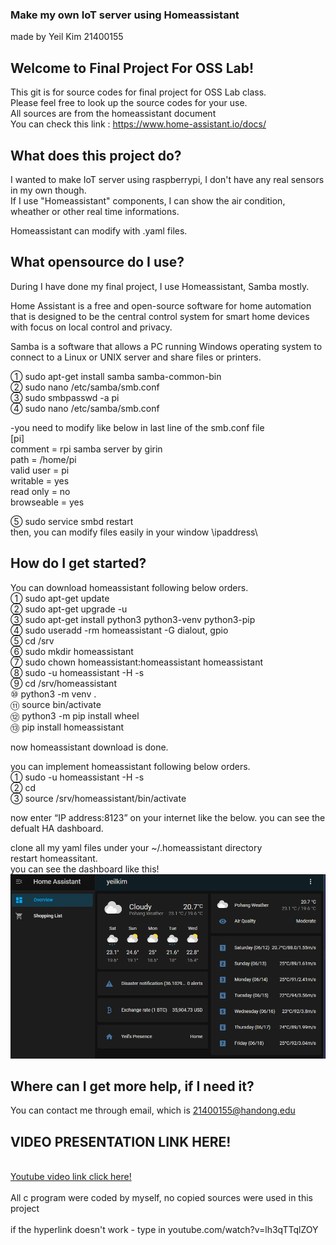 ### Make my own IoT server using Homeassistant
made by Yeil Kim 21400155

## Welcome to Final Project For OSS Lab!

This git is for source codes for final project for OSS Lab class.  
Please feel free to look up the source codes for your use.  
All sources are from the homeassistant document  
You can check this link : https://www.home-assistant.io/docs/  


## What does this project do?

I wanted to make IoT server using raspberrypi, I don't have any real sensors in my own though.   
If I use "Homeassistant" components, I can show the air condition, wheather or other real time informations.  

Homeassistant can modify with .yaml files.  


## What opensource do I use?

During I have done my final project, I use Homeassistant, Samba mostly.  

Home Assistant is a free and open-source software for home automation that is designed to be the central control system for smart home devices with focus on local control and privacy.  

Samba is a software that allows a PC running Windows operating system to connect to a Linux or UNIX server and share files or printers.  

①	sudo apt-get install samba samba-common-bin  
②	sudo nano /etc/samba/smb.conf  
③	sudo smbpasswd -a pi   
④	sudo nano /etc/samba/smb.conf  

-you need to modify like below in last line of the smb.conf file  
[pi]  
comment = rpi samba server by girin  
path = /home/pi  
valid user = pi  
writable = yes  
read only = no  
browseable = yes  

⑤	sudo service smbd restart  
then, you can modify files easily in your window \\ipaddress\   


## How do I get started?  

You can download homeassistant following below orders.  
①	sudo apt-get update  
②	sudo apt-get upgrade -u  
③	sudo apt-get install python3 python3-venv python3-pip  
④	sudo useradd -rm homeassistant -G dialout, gpio  
⑤	cd /srv  
⑥	sudo mkdir homeassistant  
⑦	sudo chown homeassistant:homeassistant homeassistant  
⑧	sudo -u homeassistant -H -s  
⑨	cd /srv/homeassistant  
⑩	python3 -m venv .  
⑪	source bin/activate  
⑫	python3 -m pip install wheel  
⑬	pip install homeassistant  

now homeassistant download is done.  

you can implement homeassistant following below orders.  
①	sudo -u homeassistant -H -s  
②	cd  
③	source /srv/homeassistant/bin/activate  

now enter “IP address:8123” on your internet like the below. you can see the defualt HA dashboard.  

clone all my yaml files under your ~/.homeassistant directory  
restart homeassitant.  
you can see the dashboard like this!
![img](./img/1.png)

## Where can I get more help, if I need it?

You can contact me through email, which is 21400155@handong.edu


## VIDEO PRESENTATION LINK HERE!
<br><a href = "https://www.youtube.com/watch?v=lh3qTTqlZOY">Youtube video link click here!</a></br>
<br>All c program were coded by myself, no copied sources were used in this project</br>
<br>if the hyperlink doesn't work - type in youtube.com/watch?v=lh3qTTqlZOY
